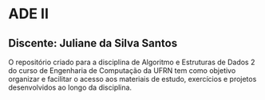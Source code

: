 # ADE II
## Discente: Juliane da Silva Santos

O repositório criado para a disciplina de Algoritmo e Estruturas de Dados 2 do curso de Engenharia de Computação da UFRN tem como objetivo organizar e facilitar o acesso aos materiais de estudo, exercícios e projetos desenvolvidos ao longo da disciplina.
